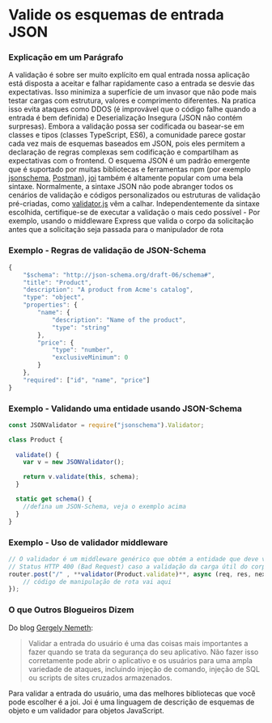 # Valide os esquemas de entrada JSON

### Explicação em um Parágrafo

A validação é sobre ser muito explícito em qual entrada nossa aplicação está disposta a aceitar e falhar rapidamente caso a entrada se desvie das expectativas. Isso minimiza a superfície de um invasor que não pode mais testar cargas com estrutura, valores e comprimento diferentes. Na pratica isso evita ataques como DDOS (é improvável que o código falhe quando a entrada é bem definida) e Deserialização Insegura (JSON não contém surpresas). Embora a validação possa ser codificada ou basear-se em classes e tipos (classes TypeScript, ES6), a comunidade parece gostar cada vez mais de esquemas baseados em JSON, pois eles permitem a declaração de regras complexas sem codificação e compartilham as expectativas com o frontend. O esquema JSON é um padrão emergente que é suportado por muitas bibliotecas e ferramentas npm (por exemplo [jsonschema](https://www.npmjs.com/package/jsonschema), [Postman](http://blog.getpostman.com/2017/07/28/api-testing-tips-from-a-postman-professional/)), [joi](https://www.npmjs.com/package/joi) também é altamente popular com uma bela sintaxe. Normalmente, a sintaxe JSON não pode abranger todos os cenários de validação e códigos personalizados ou estruturas de validação pré-criadas, como [validator.js](https://github.com/chriso/validator.js/) vêm a calhar. Independentemente da sintaxe escolhida, certifique-se de executar a validação o mais cedo possível - Por exemplo, usando o middleware Express que valida o corpo da solicitação antes que a solicitação seja passada para o manipulador de rota

### Exemplo - Regras de validação de JSON-Schema

``` javascript
{
    "$schema": "http://json-schema.org/draft-06/schema#",
    "title": "Product",
    "description": "A product from Acme's catalog",
    "type": "object",
    "properties": {
        "name": {
            "description": "Name of the product",
            "type": "string"
        },
        "price": {
            "type": "number",
            "exclusiveMinimum": 0
        }
    },
    "required": ["id", "name", "price"]
}
```


### Exemplo - Validando uma entidade usando JSON-Schema

``` javascript
const JSONValidator = require("jsonschema").Validator;

class Product {
  
  validate() {
    var v = new JSONValidator();

    return v.validate(this, schema);
  }

  static get schema() {
    //defina um JSON-Schema, veja o exemplo acima
  }
}

```

### Exemplo - Uso de validador middleware

``` javascript
// O validador é um middleware genérico que obtém a entidade que deve validar e toma o cuidado de retornar
// Status HTTP 400 (Bad Request) caso a validação da carga útil do corpo falhe
router.post("/" , **validator(Product.validate)**, async (req, res, next) => {
    // código de manipulação de rota vai aqui
});

```



### O que Outros Blogueiros Dizem

Do blog [Gergely Nemeth](https://nemethgergely.com/nodejs-security-overview/):
> Validar a entrada do usuário é uma das coisas mais importantes a fazer quando se trata da segurança do seu aplicativo. Não fazer isso corretamente pode abrir o aplicativo e os usuários para uma ampla variedade de ataques, incluindo injeção de comando, injeção de SQL ou scripts de sites cruzados armazenados.<br/>

Para validar a entrada do usuário, uma das melhores bibliotecas que você pode escolher é a joi. Joi é uma linguagem de descrição de esquemas de objeto e um validador para objetos JavaScript.
